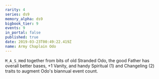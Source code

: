 ```yaml
---
rarity: 4
series: ds9
memory_alpha: ds9
bigbook_tier: 9
events: 9
in_portal: false
published: true
date: 2019-03-23T00:49:22.419Z
name: Army Chaplain Odo
---
```

`M_A_S_H`ed together from bits of old Stranded Odo, the good Father has overall better bases, +1 Vanity, and handy Spiritual (1) and Changeling (2) traits to augment Odo's biannual event count.
